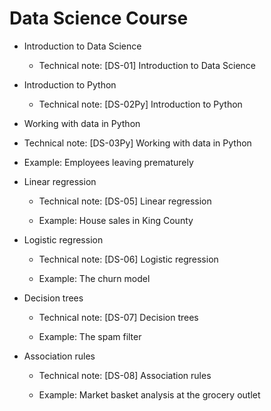 # Data Science Course

* Introduction to Data Science	

  + Technical note: [DS-01] Introduction to Data Science

* Introduction to Python

    + Technical note: [DS-02Py] Introduction to Python
  
*	Working with data in Python

   + Technical note: [DS-03Py] Working with data in Python

   + Example: Employees leaving prematurely
  
*	Linear regression

    + Technical note: [DS-05] Linear regression

    + Example: House sales in King County

* Logistic regression

    + Technical note: [DS-06] Logistic regression

    + Example: The churn model

* Decision trees

    + Technical note: [DS-07] Decision trees
  
    + Example: The spam filter
   
* Association rules

     + Technical note: [DS-08] Association rules

    + Example: Market basket analysis at the grocery outlet
